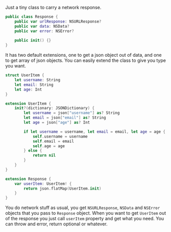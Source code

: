 Just a tiny class to carry a network response.

```swift
public class Response {
    public var urlResponse: NSURLResponse?
    public var data: NSData?
    public var error: NSError?
    
    public init() {}
}
```

It has two default extensions, one to get a json object out of data, and one to get array of json objects.
You can easily extend the class to give you type you want.

```swift
struct UserItem {
    let username: String
    let email: String
    let age: Int
}

extension UserItem {
    init?(dictionary: JSONDictionary) {
        let username = json["username"] as? String
        let email = json["email"] as? String
        let age = json["age"] as? Int

        if let username = username, let email = email, let age = age {
            self.username = username
            self.email = email
            self.age = age
        } else {
            return nil
        }
    }
}

extension Response {
    var userItem: UserItem! {
        return json.flatMap(UserItem.init)
    }
}
```

You do network stuff as usual, you get `NSURLResponse`, `NSData` and `NSError` objects that you pass to `Response` object.
When you want to get `UserItem` out of the response you just call `userItem` property and get what you need. You can throw and error, return optional or whatever.
